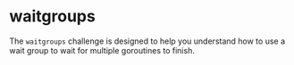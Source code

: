 # waitgroups

The `waitgroups` challenge is designed to help you understand how to use a wait group to wait for multiple goroutines to finish.
